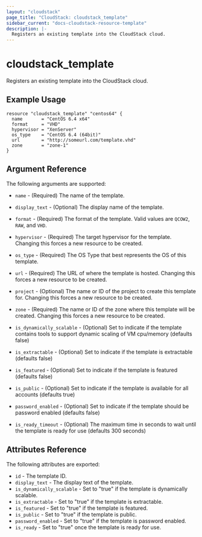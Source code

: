 ```yaml
---
layout: "cloudstack"
page_title: "CloudStack: cloudstack_template"
sidebar_current: "docs-cloudstack-resource-template"
description: |-
  Registers an existing template into the CloudStack cloud.
---
```


# cloudstack\_template

Registers an existing template into the CloudStack cloud.

## Example Usage

```
resource "cloudstack_template" "centos64" {
  name       = "CentOS 6.4 x64"
  format     = "VHD"
  hypervisor = "XenServer"
  os_type    = "CentOS 6.4 (64bit)"
  url        = "http://someurl.com/template.vhd"
  zone       = "zone-1"
}
```

## Argument Reference

The following arguments are supported:

* `name` - (Required) The name of the template.

* `display_text` - (Optional) The display name of the template.

* `format` - (Required) The format of the template. Valid values are `QCOW2`,
    `RAW`, and `VHD`.

* `hypervisor` - (Required) The target hypervisor for the template. Changing
    this forces a new resource to be created.

* `os_type` - (Required) The OS Type that best represents the OS of this
    template.

* `url` - (Required) The URL of where the template is hosted. Changing this
    forces a new resource to be created.

* `project` - (Optional) The name or ID of the project to create this template for.
    Changing this forces a new resource to be created.

* `zone` - (Required) The name or ID of the zone where this template will be created.
    Changing this forces a new resource to be created.

* `is_dynamically_scalable` - (Optional) Set to indicate if the template contains
    tools to support dynamic scaling of VM cpu/memory (defaults false)

* `is_extractable` - (Optional) Set to indicate if the template is extractable
    (defaults false)

* `is_featured` - (Optional) Set to indicate if the template is featured
    (defaults false)

* `is_public` - (Optional) Set to indicate if the template is available for
    all accounts (defaults true)

* `password_enabled` - (Optional) Set to indicate if the template should be
    password enabled (defaults false)

* `is_ready_timeout` - (Optional) The maximum time in seconds to wait until the
    template is ready for use (defaults 300 seconds)

## Attributes Reference

The following attributes are exported:

* `id` - The template ID.
* `display_text` - The display text of the template.
* `is_dynamically_scalable` - Set to "true" if the template is dynamically scalable.
* `is_extractable` - Set to "true" if the template is extractable.
* `is_featured` - Set to "true" if the template is featured.
* `is_public` - Set to "true" if the template is public.
* `password_enabled` - Set to "true" if the template is password enabled.
* `is_ready` - Set to "true" once the template is ready for use.
